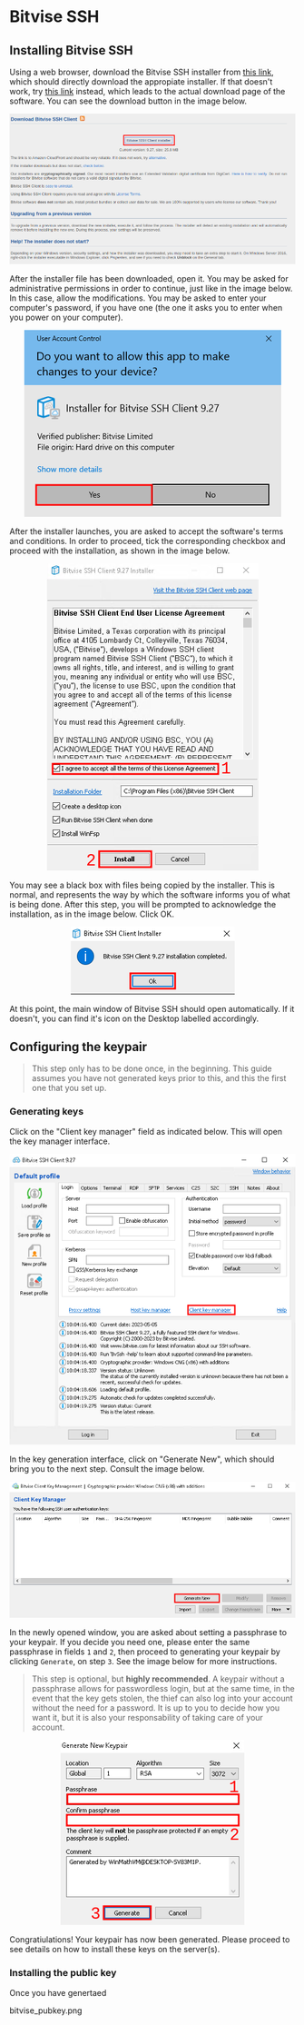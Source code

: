 # Bitvise SSH

## Installing Bitvise SSH

Using a web browser, download the Bitvise SSH installer from [this link](https://dl.bitvise.com/BvSshClient-Inst.exe), which should directly download the appropiate installer. If that doesn't work, try [this link](https://www.bitvise.com/ssh-client-download) instead, which leads to the actual download page of the software. You can see the download button in the image below.

<p>
	<center>
		<img src="assets/download.png"/>
	</center>
</p>

After the installer file has been downloaded, open it. You may be asked for administrative permissions in order to continue, just like in the image below. In this case, allow the modifications. You may be asked to enter your computer's password, if you have one (the one it asks you to enter when you power on your computer).

<p>
	<center>
		<img src="assets/admin.png"/>
	</center>
</p>

After the installer launches, you are asked to accept the software's terms and conditions. In order to proceed, tick the corresponding checkbox and proceed with the installation, as shown in the image below. 

<p>
	<center>
		<img src="assets/installer.png"/>
	</center>
</p>

You may see a black box with files being copied by the installer. This is normal, and represents the way by which the software informs you of what is being done. After this step, you will be prompted to acknowledge the installation, as in the image below. Click OK.

<p>
	<center>
		<img src="assets/installer_ok.png"/>
	</center>
</p>

At this point, the main window of Bitvise SSH should open automatically. If it doesn't, you can find it's icon on the Desktop labelled accordingly.

## Configuring the keypair

> This step only has to be done once, in the beginning. This guide assumes you have not generated keys prior to this, and this the first one that you set up. 

### Generating keys

Click on the "Client key manager" field as indicated below. This will open the key manager interface.

<p>
	<center>
		<img src="assets/bitvise_clientkeymanager.png"/>
	</center>
</p>

In the key generation interface, click on "Generate New", which should bring you to the next step. Consult the image below. 

<p>
	<center>
		<img src="assets/bitvise_generatekey.png"/>
	</center>
</p>

In the newly opened window, you are asked about setting a passphrase to your keypair. If you decide you need one, please enter the same passphrase in fields `1` and `2`, then proceed to generating your keypair by clicking `Generate`, on step `3`. See the image below for more instructions.

> This step is optional, but **highly recommended**. A keypair without a passphrase allows for passwordless login, but at the same time, in the event that the key gets stolen, the thief can also log into your account without the need for a password. It is up to you to decide how you want it, but it is also your responsability of taking care of your account. 

<p>
	<center>
		<img src="assets/bitvise_keypassphrase.png"/>
	</center>
</p>

Congratiulations! Your keypair has now been generated. Please proceed to see details on how to install these keys on the server(s).

### Installing the public key

Once you have genertaed 

bitvise_pubkey.png